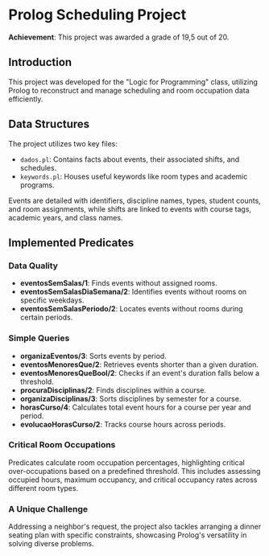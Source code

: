 # Prolog Scheduling Project

**Achievement**: This project was awarded a grade of 19,5 out of 20.

## Introduction
This project was developed for the "Logic for Programming" class, utilizing Prolog to reconstruct and manage scheduling and room occupation data efficiently.

## Data Structures
The project utilizes two key files:
- `dados.pl`: Contains facts about events, their associated shifts, and schedules.
- `keywords.pl`: Houses useful keywords like room types and academic programs.

Events are detailed with identifiers, discipline names, types, student counts, and room assignments, while shifts are linked to events with course tags, academic years, and class names.

## Implemented Predicates

### Data Quality
- **eventosSemSalas/1**: Finds events without assigned rooms.
- **eventosSemSalasDiaSemana/2**: Identifies events without rooms on specific weekdays.
- **eventosSemSalasPeriodo/2**: Locates events without rooms during certain periods.

### Simple Queries
- **organizaEventos/3**: Sorts events by period.
- **eventosMenoresQue/2**: Retrieves events shorter than a given duration.
- **eventosMenoresQueBool/2**: Checks if an event's duration falls below a threshold.
- **procuraDisciplinas/2**: Finds disciplines within a course.
- **organizaDisciplinas/3**: Sorts disciplines by semester for a course.
- **horasCurso/4**: Calculates total event hours for a course per year and period.
- **evolucaoHorasCurso/2**: Tracks course hours across periods.

### Critical Room Occupations
Predicates calculate room occupation percentages, highlighting critical over-occupations based on a predefined threshold. 
This includes assessing occupied hours, maximum occupancy, and critical occupancy rates across different room types.

### A Unique Challenge
Addressing a neighbor's request, the project also tackles arranging a dinner seating plan with specific constraints, showcasing Prolog's versatility in solving diverse problems.
